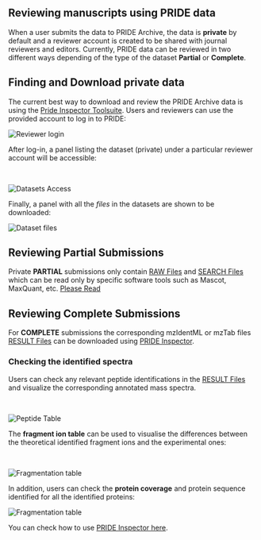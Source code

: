 ## Reviewing manuscripts using PRIDE data

When a user submits the data to PRIDE Archive, the data is **private** by default and a reviewer account is created to be shared with journal reviewers and editors. Currently, PRIDE data can be reviewed in two different ways depending of the type of the dataset **Partial** or **Complete**.

## Finding and Download private data

The current best way to download and review the PRIDE Archive data is using the [Pride Inspector Toolsuite](./prideinspector). Users and reviewers can use the provided account to log in to PRIDE:

![Reviewer login](../static/markdown/reviewpridedata/files/reviewer-login.png)

After log-in, a panel listing the dataset (private) under a particular reviewer account will be accessible:

</br>

![Datasets Access](../static/markdown/reviewpridedata/files/private-datasets.png)

Finally, a panel with all the _files_ in the datasets are shown to be downloaded:

![Dataset files](../static/markdown/reviewpridedata/files/private-files.png)

## Reviewing Partial Submissions

Private **PARTIAL** submissions only contain [RAW Files](./pridefileformats#search_files) and [SEARCH Files](./pridefileformats#search_files) which can be read only by specific software tools such as Mascot, MaxQuant, etc. [Please Read](./pridefileformats)

## Reviewing Complete Submissions

For **COMPLETE** submissions the corresponding mzIdentML or mzTab files [RESULT Files](./pridefileformats#result_files) can be downloaded using [PRIDE Inspector](./prideinspector).

### Checking the identified spectra

Users can check any relevant peptide identifications in the [RESULT Files](./pridefileformats#result_files) and visualize the corresponding annotated mass spectra.

</br>

![Peptide Table](../static/markdown/prideinspector/files/peptideTable2.png)

The **fragment ion table** can be used to visualise the differences between the theoretical identified fragment ions and the experimental ones:

</br>

![Fragmentation table](../static/markdown/reviewpridedata/files/fragmenttable.png)

In addition, users can check the **protein coverage** and protein sequence identified for all the identified proteins:

![Fragmentation table](../static/markdown/prideinspector/files/proteinSequence.png)

You can check how to use [PRIDE Inspector here](./prideinspector).
